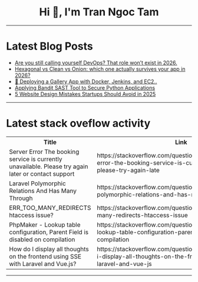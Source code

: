 <h1 align="center">Hi 👋, I'm Tran Ngoc Tam</h1>

---

# Latest Blog Posts 
<!-- BLOG-POST-LIST:START -->
- [Are you still calling yourself DevOps? That role won’t exist in 2026.](https://dev.to/dev_tips/are-you-still-calling-yourself-devops-that-role-wont-exist-in-2026-4pk6)
- [Hexagonal vs Clean vs Onion: which one actually survives your app in 2026?](https://dev.to/dev_tips/hexagonal-vs-clean-vs-onion-which-one-actually-survives-your-app-in-2026-273f)
- [🚀 Deploying a Gallery App with Docker, Jenkins, and EC2..](https://dev.to/muhammad_ishaq_955f95dfa2/deploying-a-gallery-app-with-docker-jenkins-and-ec2-2p6b)
- [Applying Bandit SAST Tool to Secure Python Applications](https://dev.to/jefferson_rosas/applying-bandit-sast-tool-to-secure-python-applications-3ci2)
- [5 Website Design Mistakes Startups Should Avoid in 2025](https://dev.to/justin-green/5-website-design-mistakes-startups-should-avoid-in-2025-2jgl)
<!-- BLOG-POST-LIST:END -->

---

# Latest stack oveflow activity
<table>
  <tr><th>Title</th><th>Link</th></tr>
  <!-- STACKOVERFLOW:START --><tr><td>Server Error The booking service is currently unavailable. Please try again later or contact support</td><td>https://stackoverflow.com/questions/79773132/server-error-the-booking-service-is-currently-unavailable-please-try-again-late</td></tr><tr><td>Laravel Polymorphic Relations And Has Many Through</td><td>https://stackoverflow.com/questions/79772843/laravel-polymorphic-relations-and-has-many-through</td></tr><tr><td>ERR_TOO_MANY_REDIRECTS htaccess issue?</td><td>https://stackoverflow.com/questions/79772799/err-too-many-redirects-htaccess-issue</td></tr><tr><td>PhpMaker - Lookup table configuration, Parent Field is disabled on compilation</td><td>https://stackoverflow.com/questions/79772724/phpmaker-lookup-table-configuration-parent-field-is-disabled-on-compilation</td></tr><tr><td>How do I display all thoughts on the frontend using SSE with Laravel and Vue.js?</td><td>https://stackoverflow.com/questions/79772691/how-do-i-display-all-thoughts-on-the-frontend-using-sse-with-laravel-and-vue-js</td></tr><!-- STACKOVERFLOW:END -->
</table>

---


